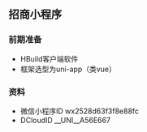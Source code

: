 ## 招商小程序

### 前期准备
+ HBuild客户端软件
+ 框架选型为uni-app（类vue）

### 资料
+ 微信小程序ID wx2528d63f3f8e88fc
+ DCloudID 	__UNI__A56E667